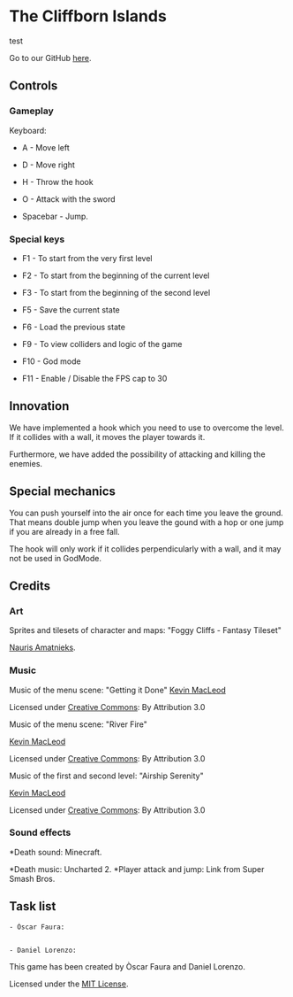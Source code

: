 # The Cliffborn Islands

test

Go to our GitHub [here](https://github.com/DLorenzoLaguno17/The-Cliffborn-Islands).


## Controls



### Gameplay



Keyboard:

* A - Move left

* D - Move right

* H - Throw the hook

* O - Attack with the sword

* Spacebar - Jump.



### Special keys

* F1 - To start from the very first level

* F2 - To start from the beginning of the current level

* F3 - To start from the beginning of the second level

* F5 - Save the current state
* F6 - Load the previous state

* F9 - To view colliders and logic of the game

* F10 - God mode

* F11 - Enable / Disable the FPS cap to 30



## Innovation


We have implemented a hook which you need to use to overcome the level. If it collides with a wall, it moves the player towards it.



Furthermore, we have added the possibility of attacking and killing the enemies.



## Special mechanics


You can push yourself into the air once for each time you leave the ground. That means double jump when you leave the gound with a hop 
or one jump if you are already in a free fall.



The hook will only work if it collides perpendicularly with a wall, and it may not be used in GodMode.



## Credits



### Art

Sprites and tilesets of character and maps: "Foggy Cliffs - Fantasy Tileset"

[Nauris Amatnieks](https://twitter.com/Namatnieks).



### Music
Music of the menu scene: "Getting it Done"
[Kevin MacLeod](https://incompetech.com/)

Licensed under [Creative Commons](http://creativecommons.org/licenses/by/3.0/): By Attribution 3.0



Music of the menu scene: "River Fire"

[Kevin MacLeod](https://incompetech.com/)

Licensed under [Creative Commons](http://creativecommons.org/licenses/by/3.0/): By Attribution 3.0



Music of the first and second level: "Airship Serenity"

[Kevin MacLeod](https://incompetech.com/)

Licensed under [Creative Commons](http://creativecommons.org/licenses/by/3.0/): By Attribution 3.0



### Sound effects

*Death sound: Minecraft.		

*Death music: Uncharted 2.
*Player attack and jump: Link from Super Smash Bros.



## Task list
	
	- Òscar Faura: 

	
	- Daniel Lorenzo: 




This game has been created by Òscar Faura and Daniel Lorenzo.

Licensed under the [MIT License](LICENSE).

